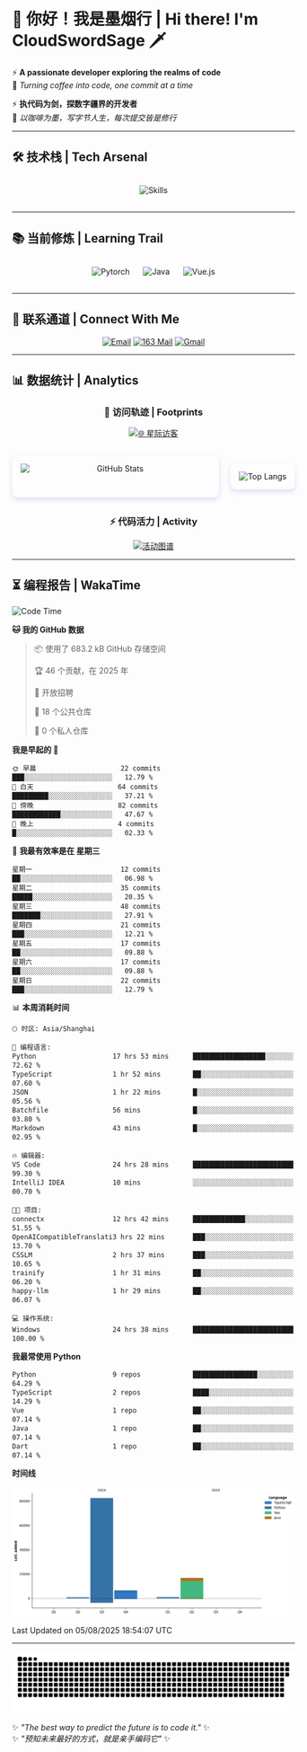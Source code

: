 # 🌊 你好！我是墨烟行 | Hi there! I'm CloudSwordSage 🗡️

⚡ **A passionate developer exploring the realms of code**  
🌌 *Turning coffee into code, one commit at a time*

⚡ **执代码为剑，探数字疆界的开发者**  
🌌 *以咖啡为墨，写字节人生，每次提交皆是修行*

---

## 🛠️ 技术栈 | Tech Arsenal

<div align="center" style="margin: 20px 0;">
  <img src="https://skillicons.dev/icons?i=python,linux,git,github,html,css,js,ts" alt="Skills" style="height: 50px; margin: 10px;"/>
</div>

---

## 📚 当前修炼 | Learning Trail

<div align="center" style="margin: 20px 0;">
  <img src="https://img.shields.io/badge/PyTorch-EE4C2C?style=flat-square&logo=pytorch&logoColor=white" alt="Pytorch" style="height: 30px; margin: 10px;"/>
  <img src="https://img.shields.io/badge/Java-007396?style=flat-square&logo=openjdk&logoColor=white" alt="Java" style="height: 30px; margin: 10px;"/>
  <img src="https://img.shields.io/badge/Vue.js-4FC08D?style=flat-square&logo=vue.js&logoColor=white" alt="Vue.js" style="height: 30px; margin: 10px;"/>
</div>

---

## 📮 联系通道 | Connect With Me

<div align="center">
  
[![Email](https://img.shields.io/badge/QQ%20Mail-cloudswordsage@qq.com-168DEA?style=flat-square&logo=tencentqq)](mailto:cloudswordsage@qq.com)
[![163 Mail](https://img.shields.io/badge/163-zlf100518@163.com-DC143C?style=flat-square)](mailto:zlf100518@163.com)
[![Gmail](https://img.shields.io/badge/Gmail-zlf100518@gmail.com-EA4335?style=flat-square&logo=gmail)](mailto:zlf100518@gmail.com)

</div>

---

## 📊 数据统计 | Analytics

<div align="center">

### 🌌 访问轨迹 | Footprints

[![🌐 星际访客](https://count.getloli.com/get/@CloudSwordSage?theme=rule34)](https://github.com/CloudSwordSage)

<div style="display: flex; gap: 20px; margin: 30px 0">
  <img src="https://github-readme-stats.vercel.app/api?username=CloudSwordSage&show_icons=true&theme=midnight-purple&hide_border=true&include_all_commits=true&rank_icon=github&hide=issues&line_height=24" 
       alt="GitHub Stats" 
       style="flex: 1; box-shadow: 0 4px 8px rgba(122,63,247,0.2); border-radius: 10px; padding: 15px;"/>
  
  <img src="https://github-readme-stats.vercel.app/api/top-langs/?username=CloudSwordSage&layout=compact&theme=midnight-purple&hide_border=true&langs_count=6&card_width=300&exclude_repo=AI-Assistant"
       alt="Top Langs"
       style="flex: 1; box-shadow: 0 4px 8px rgba(122,63,247,0.2); border-radius: 10px; padding: 15px;"/>
</div>

### ⚡ 代码活力 | Activity

[![活动图谱](https://github-readme-activity-graph.vercel.app/graph?username=CloudSwordSage&theme=react-dark&hide_border=true&area=true&custom_title=代码能量流%20|%20Contribution%20Flow&radius=12&height=300)](https://github.com/CloudSwordSage)

</div>

---

## ⏳ 编程报告 | WakaTime

<!--START_SECTION:waka-->
![Code Time](http://img.shields.io/badge/Code%20Time-1%2C148%20hrs%2029%20mins-blue)

**🐱 我的 GitHub 数据** 

> 📦  使用了 683.2 kB GitHub 存储空间 
 > 
> 🏆 46 个贡献，在 2025 年
 > 
> 💼 开放招聘
 > 
> 📜 18 个公共仓库 
 > 
> 🔑 0 个私人仓库 
 > 
**我是早起的 🐤** 

```text
🌞 早晨                     22 commits          ███░░░░░░░░░░░░░░░░░░░░░░   12.79 % 
🌆 白天                     64 commits          █████████░░░░░░░░░░░░░░░░   37.21 % 
🌃 傍晚                     82 commits          ████████████░░░░░░░░░░░░░   47.67 % 
🌙 晚上                     4 commits           █░░░░░░░░░░░░░░░░░░░░░░░░   02.33 % 
```
📅 **我最有效率是在 星期三** 

```text
星期一                      12 commits          ██░░░░░░░░░░░░░░░░░░░░░░░   06.98 % 
星期二                      35 commits          █████░░░░░░░░░░░░░░░░░░░░   20.35 % 
星期三                      48 commits          ███████░░░░░░░░░░░░░░░░░░   27.91 % 
星期四                      21 commits          ███░░░░░░░░░░░░░░░░░░░░░░   12.21 % 
星期五                      17 commits          ██░░░░░░░░░░░░░░░░░░░░░░░   09.88 % 
星期六                      17 commits          ██░░░░░░░░░░░░░░░░░░░░░░░   09.88 % 
星期日                      22 commits          ███░░░░░░░░░░░░░░░░░░░░░░   12.79 % 
```


📊 **本周消耗时间** 

```text
🕑︎ 时区: Asia/Shanghai

💬 编程语言: 
Python                   17 hrs 53 mins      ██████████████████░░░░░░░   72.62 % 
TypeScript               1 hr 52 mins        ██░░░░░░░░░░░░░░░░░░░░░░░   07.60 % 
JSON                     1 hr 22 mins        █░░░░░░░░░░░░░░░░░░░░░░░░   05.56 % 
Batchfile                56 mins             █░░░░░░░░░░░░░░░░░░░░░░░░   03.80 % 
Markdown                 43 mins             █░░░░░░░░░░░░░░░░░░░░░░░░   02.95 % 

🔥 编辑器: 
VS Code                  24 hrs 28 mins      █████████████████████████   99.30 % 
IntelliJ IDEA            10 mins             ░░░░░░░░░░░░░░░░░░░░░░░░░   00.70 % 

🐱‍💻 项目: 
connectx                 12 hrs 42 mins      █████████████░░░░░░░░░░░░   51.55 % 
OpenAICompatibleTranslati3 hrs 22 mins       ███░░░░░░░░░░░░░░░░░░░░░░   13.70 % 
CSSLM                    2 hrs 37 mins       ███░░░░░░░░░░░░░░░░░░░░░░   10.65 % 
trainify                 1 hr 31 mins        ██░░░░░░░░░░░░░░░░░░░░░░░   06.20 % 
happy-llm                1 hr 29 mins        ██░░░░░░░░░░░░░░░░░░░░░░░   06.07 % 

💻 操作系统: 
Windows                  24 hrs 38 mins      █████████████████████████   100.00 % 
```

**我最常使用 Python** 

```text
Python                   9 repos             ████████████████░░░░░░░░░   64.29 % 
TypeScript               2 repos             ████░░░░░░░░░░░░░░░░░░░░░   14.29 % 
Vue                      1 repo              ██░░░░░░░░░░░░░░░░░░░░░░░   07.14 % 
Java                     1 repo              ██░░░░░░░░░░░░░░░░░░░░░░░   07.14 % 
Dart                     1 repo              ██░░░░░░░░░░░░░░░░░░░░░░░   07.14 % 
```



**时间线**

![Lines of Code chart](https://raw.githubusercontent.com/CloudSwordSage/CloudSwordSage/main/assets/bar_graph.png)


 Last Updated on 05/08/2025 18:54:07 UTC
<!--END_SECTION:waka-->

---

<div align="center">
  <img src="./assets/github-snake-dark.svg" alt="Contribution Snake" />
</div>

✨ *"The best way to predict the future is to code it."* ✨  
✨ *"预知未来最好的方式，就是亲手编码它"* ✨

